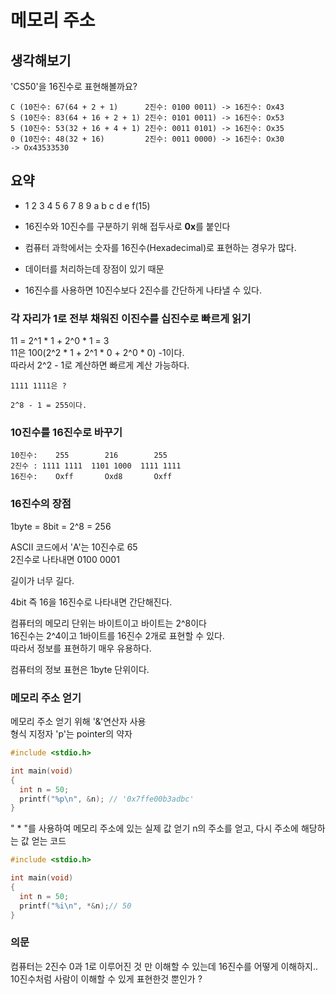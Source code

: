 # 메모리 주소

## 생각해보기
'CS50'을 16진수로 표현해볼까요?
```
C (10진수: 67(64 + 2 + 1)      2진수: 0100 0011) -> 16진수: Ox43  
S (10진수: 83(64 + 16 + 2 + 1) 2진수: 0101 0011) -> 16진수: Ox53  
5 (10진수: 53(32 + 16 + 4 + 1) 2진수: 0011 0101) -> 16진수: Ox35
0 (10진수: 48(32 + 16)         2진수: 0011 0000) -> 16진수: Ox30
-> Ox43533530  
```

## 요약
- 1 2 3 4 5 6 7 8 9 a b c d e f(15)
- 16진수와 10진수를 구분하기 위해 접두사로 **0x**를 붙인다

- 컴퓨터 과학에서는 숫자를 16진수(Hexadecimal)로 표현하는 경우가 많다.
- 데이터를 처리하는데 장점이 있기 때문
- 16진수를 사용하면 10진수보다 2진수를 간단하게 나타낼 수 있다.


### 각 자리가 1로 전부 채워진 이진수를 십진수로 빠르게 읽기

11 = 2^1 * 1 + 2^0 * 1 = 3  
11은 100(2^2 * 1 + 2^1 * 0 + 2^0 * 0) -1이다.  
따라서 2^2 - 1로 계산하면 빠르게 계산 가능하다.

``` 
1111 1111은 ?

2^8 - 1 = 255이다.
```


### 10진수를 16진수로 바꾸기 

```
10진수:    255        216        255
2진수 : 1111 1111  1101 1000  1111 1111
16진수:    Oxff       Oxd8       Oxff
```

###  16진수의 장점
1byte = 8bit = 2^8 = 256  

ASCII 코드에서 'A'는 10진수로 65   
2진수로 나타내면 0100 0001   

길이가 너무 길다.  

4bit 즉 16을 16진수로 나타내면 간단해진다.  

컴퓨터의 메모리 단위는 바이트이고 바이트는 2^8이다  
16진수는 2^4이고 1바이트를 16진수 2개로 표현할 수 있다.  
따라서 정보를 표현하기 매우 유용하다.   

컴퓨터의 정보 표현은 1byte 단위이다.   

### 메모리 주소 얻기
메모리 주소 얻기 위해 '&'연산자 사용  
형식 지정자 'p'는 pointer의 약자  
``` c
#include <stdio.h>

int main(void)
{
  int n = 50; 
  printf("%p\n", &n); // '0x7ffe00b3adbc'
}
```

" * "를 사용하여 메모리 주소에 있는 실제 값 얻기
n의 주소를 얻고, 다시 주소에 해당하는 값 얻는 코드
``` c
#include <stdio.h>

int main(void)
{
  int n = 50;
  printf("%i\n", *&n);// 50
}
```

### 의문
컴퓨터는 2진수 0과 1로 이루어진 것 만 이해할 수 있는데 16진수를 어떻게 이해하지..  
10진수처럼 사람이 이해할 수 있게 표현한것 뿐인가 ?  



